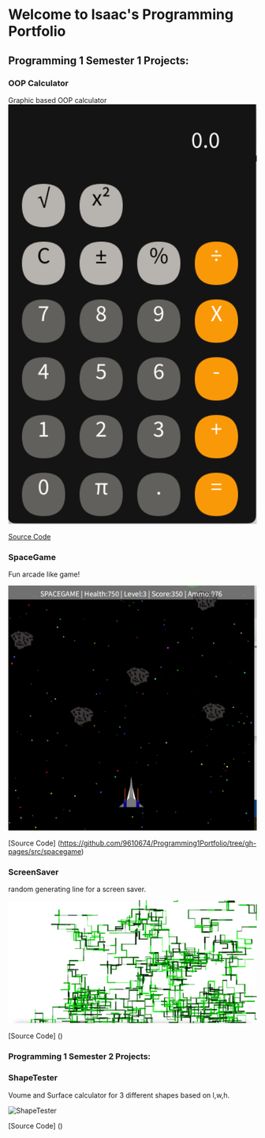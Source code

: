 # Welcome to Isaac's Programming Portfolio

## Programming 1 Semester 1 Projects:

### OOP Calculator
Graphic based OOP calculator
![Running Calculator](https://raw.githubusercontent.com/9610674/Programming1Portfolio/3f8f5e8363a78cd71703f5a130a31d0eb91daa83/images/calc.png)


[Source Code](https://github.com/9610674/Programming1Portfolio/tree/gh-pages/src/calculator)

### SpaceGame
Fun arcade like game!

![Space Game](https://github.com/9610674/Programming1Portfolio/blob/gh-pages/images/Spacegame/SpaceGame.png?raw=true)

[Source Code] (https://github.com/9610674/Programming1Portfolio/tree/gh-pages/src/spacegame)

### ScreenSaver
random generating line for a screen saver.

![Screen Saver](https://github.com/9610674/Programming1Portfolio/blob/gh-pages/images/ScreenSaver/ScreenSaver.png?raw=true)

[Source Code] ()

### Programming 1 Semester 2 Projects:

### ShapeTester
Voume and Surface calculator for 3 different shapes based on l,w,h.

![ShapeTester]()

[Source Code] ()

